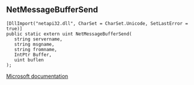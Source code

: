 ## NetMessageBufferSend

```
[DllImport("netapi32.dll", CharSet = CharSet.Unicode, SetLastError = true)]
public static extern uint NetMessageBufferSend(
   string servername,
   string msgname,
   string fromname,
   IntPtr Buffer,
   uint buflen
);
```

[Microsoft documentation](https://docs.microsoft.com/en-us/windows/win32/api/lmapibuf/nf-lmapibuf-netmessagebuffersend)
